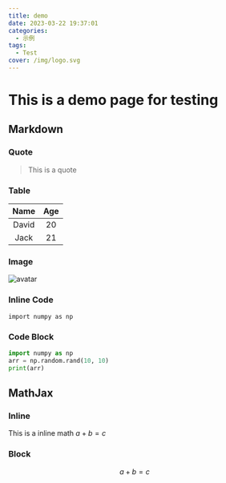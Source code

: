 ```yaml
---
title: demo
date: 2023-03-22 19:37:01
categories:
  - 示例
tags:
  - Test
cover: /img/logo.svg
---
```


# This is a demo page for testing

## Markdown

### Quote

> This is a quote

### Table

| Name  | Age |
| :---: | :-: |
| David | 20  |
| Jack  | 21  |

### Image

![avatar](img/avatar.jpg)

### Inline Code

`import numpy as np`

### Code Block

```python
import numpy as np
arr = np.random.rand(10, 10)
print(arr)
```

## MathJax

### Inline

This is a inline math $a+b=c$

### Block

$$
a+b=c
$$
